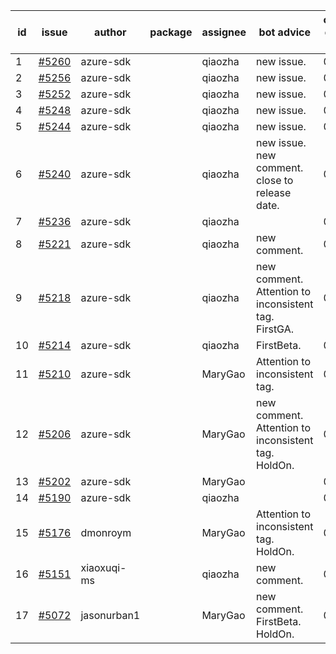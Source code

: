 | id | issue | author | package | assignee | bot advice | created date of issue | target release date | date from target |
| ------ | ------ | ------ | ------ | ------ | ------ | ------ | ------ | :-----: |
| 1 | [#5260](https://github.com/Azure/sdk-release-request/issues/5260) | azure-sdk |  | qiaozha | new issue. | 06-06 | 06-21 |  |
| 2 | [#5256](https://github.com/Azure/sdk-release-request/issues/5256) | azure-sdk |  | qiaozha | new issue. | 06-05 | 06-21 |  |
| 3 | [#5252](https://github.com/Azure/sdk-release-request/issues/5252) | azure-sdk |  | qiaozha | new issue. | 06-05 | 06-21 |  |
| 4 | [#5248](https://github.com/Azure/sdk-release-request/issues/5248) | azure-sdk |  | qiaozha | new issue. | 06-05 | 06-21 |  |
| 5 | [#5244](https://github.com/Azure/sdk-release-request/issues/5244) | azure-sdk |  | qiaozha | new issue. | 06-04 | 06-21 |  |
| 6 | [#5240](https://github.com/Azure/sdk-release-request/issues/5240) | azure-sdk |  | qiaozha | new issue. new comment. close to release date. | 06-04 | 06-07 | -2 |
| 7 | [#5236](https://github.com/Azure/sdk-release-request/issues/5236) | azure-sdk |  | qiaozha |  | 06-04 | 06-21 |  |
| 8 | [#5221](https://github.com/Azure/sdk-release-request/issues/5221) | azure-sdk |  | qiaozha | new comment. | 05-22 | 06-21 |  |
| 9 | [#5218](https://github.com/Azure/sdk-release-request/issues/5218) | azure-sdk |  | qiaozha | new comment. Attention to inconsistent tag. FirstGA. | 05-21 | 06-21 |  |
| 10 | [#5214](https://github.com/Azure/sdk-release-request/issues/5214) | azure-sdk |  | qiaozha | FirstBeta. | 05-21 | 06-21 |  |
| 11 | [#5210](https://github.com/Azure/sdk-release-request/issues/5210) | azure-sdk |  | MaryGao | Attention to inconsistent tag. | 05-15 | 06-21 |  |
| 12 | [#5206](https://github.com/Azure/sdk-release-request/issues/5206) | azure-sdk |  | MaryGao | new comment. Attention to inconsistent tag. HoldOn. | 05-15 | 06-21 |  |
| 13 | [#5202](https://github.com/Azure/sdk-release-request/issues/5202) | azure-sdk |  | MaryGao |  | 05-14 | 06-21 |  |
| 14 | [#5190](https://github.com/Azure/sdk-release-request/issues/5190) | azure-sdk |  | qiaozha |  | 05-08 | 06-21 |  |
| 15 | [#5176](https://github.com/Azure/sdk-release-request/issues/5176) | dmonroym |  | MaryGao | Attention to inconsistent tag. HoldOn. | 04-30 | 05-24 |  |
| 16 | [#5151](https://github.com/Azure/sdk-release-request/issues/5151) | xiaoxuqi-ms |  | qiaozha | new comment. | 04-24 | 05-24 |  |
| 17 | [#5072](https://github.com/Azure/sdk-release-request/issues/5072) | jasonurban1 |  | MaryGao | new comment. FirstBeta. HoldOn. | 03-22 | 05-24 |  |
